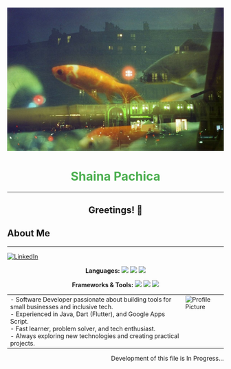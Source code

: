 <!-- Cover Photo -->
<p align="center">
  <img src="https://github.com/shaina-pachica/shaina-pachica/blob/main/assets/cover1.jpg" alt="Cover Photo">
</p>

<!-- Name -->
<h1 align="center" style="color:#4CAF50;">Shaina Pachica</h1>
<hr>

<!-- Greetings -->
<h2 align="center">Greetings! 👋</h2>

<!-- About Me -->
<h2>About Me</h2>
<hr>

<!-- Profile Views Badge 
<p>
  <img src="https://komarev.com/ghpvc/?username=shainapachica&style=for-the-badge&color=blue" alt="Profile views"/>
</p>
-->

[![LinkedIn](https://img.shields.io/badge/LinkedIn-0077B5?style=for-the-badge&logo=linkedin&logoColor=white)](https://www.linkedin.com/in/shainapachica/)

<p align="center">
  <b>Languages:</b>
  <img src="https://img.shields.io/badge/Java-ED8B00?style=for-the-badge&logo=java&logoColor=white"/>
  <img src="https://img.shields.io/badge/Dart-0175C2?style=for-the-badge&logo=dart&logoColor=white"/>
  <img src="https://img.shields.io/badge/JavaScript-F7DF1E?style=for-the-badge&logo=javascript&logoColor=black"/>
</p>

<p align="center">
  <b>Frameworks & Tools:</b>
  <img src="https://img.shields.io/badge/Flutter-02569B?style=for-the-badge&logo=flutter&logoColor=white"/>
  <img src="https://img.shields.io/badge/Google_Apps_Script-4285F4?style=for-the-badge&logo=google&logoColor=white"/>
  <img src="https://img.shields.io/badge/Git-000000?style=for-the-badge&logo=git&logoColor=white"/>
</p>


<!-- Two Column Layout -->
<table>
  <tr>
    <td valign="top"> <!-- Left Column -->
      - Software Developer passionate about building tools for small businesses and inclusive tech. <br>
      - Experienced in Java, Dart (Flutter), and Google Apps Script. <br>
      - Fast learner, problem solver, and tech enthusiast. <br>
      - Always exploring new technologies and creating practical projects.
    </td>
    <td valign="top"> <!-- Right Column -->
      <img src="https://via.placeholder.com/150" alt="Profile Picture" width="150"/>
    </td>
  </tr>
</table>

<!-- Follow Me On -->
<p align="right">
  Development of this file is In Progress...
</p>
